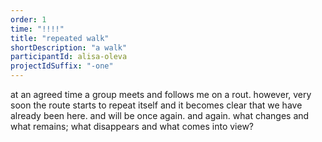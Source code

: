 ```yaml
---
order: 1
time: "!!!!"
title: "repeated walk"
shortDescription: "a walk"
participantId: alisa-oleva
projectIdSuffix: "-one"
---
```


at an agreed time a group meets and follows me on a rout. however, very soon the route starts to repeat itself and it becomes clear that we have already been here. and will be once again. and again. what changes and what remains; what disappears and what comes into view?
